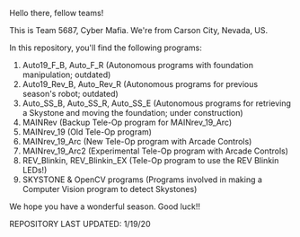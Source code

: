 Hello there, fellow teams!


This is Team 5687, Cyber Mafia. We're from Carson City, Nevada, US.

In this repository, you'll find the following programs:

1. Auto19_F_B, Auto_F_R (Autonomous programs with foundation manipulation; outdated)
2. Auto19_Rev_B, Auto_Rev_R (Autonomous programs for previous season's robot; outdated)
3. Auto_SS_B, Auto_SS_R, Auto_SS_E (Autonomous programs for retrieving a Skystone and moving the foundation; under construction)
4. MAINRev (Backup Tele-Op program for MAINrev_19_Arc)
5. MAINrev_19 (Old Tele-Op program)
6. MAINrev_19_Arc (New Tele-Op program with Arcade Controls)
7. MAINrev_19_Arc2 (Experimental Tele-Op program with Arcade Controls)
8. REV_Blinkin, REV_Blinkin_EX (Tele-Op program to use the REV Blinkin LEDs!)
9. SKYSTONE & OpenCV programs (Programs involved in making a Computer Vision program to detect Skystones)


We hope you have a wonderful season. Good luck!!

REPOSITORY LAST UPDATED: 1/19/20
